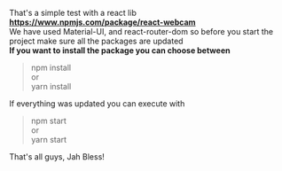 That's a simple test with a react lib **https://www.npmjs.com/package/react-webcam**        
We have used Material-UI, and react-router-dom so before you start the project make sure all the packages are updated       
**If you want to install the package you can choose between**       
>npm install        
or      
>yarn install                   

If everything was updated you can execute with      
>npm start      
or      
>yarn start     

That's all guys, Jah Bless!